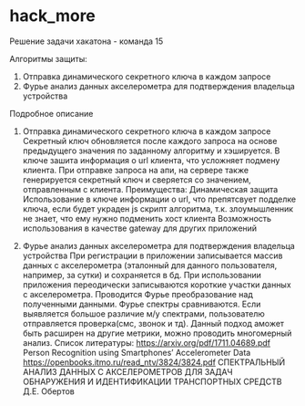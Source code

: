 # hack_more

Решение задачи хакатона - команда 15

Алгоритмы защиты:
1. Отправка динамического секретного ключа в каждом запросе
2. Фурье анализ данных акселерометра для подтверждения владельца устройства

Подробное описание
1. Отправка динамического секретного ключа в каждом запросе
Секретный ключ обновляется после каждого запроса на основе предыдущего значения по заданному алгоритму и хэшируется. В ключе зашита информация о url клиента, что усложняет подмену клиента. 
При отправке запроса на апи, на сервере также генерируется секретный ключ и сверяется со значением, отправленным с клиента.
Преимущества:
Динамическая защита
Использование в ключе информации о url, что препятсвует подделке ключа, если будет украден js скрипт алгоритма, т.к. злоумышленник не знает, что ему нужно подменить хост клиента
Возможность использования в качестве gateway для других приложений

2. Фурье анализ данных акселерометра для подтверждения владельца устройства
При регистрации в приложении записывается массив данных с акселерометра (эталонный для данного пользователя, например, за сутки) и сохраняется в бд. При использовании приложения переодически записываются короткие участки данных с акселерометра. Проводится Фурье преобразование над полученными данными. Фурье спектры сравниваются. Если выявляется большое различие м/у спектрами, пользователю отправляется проверка(смс, звонок и тд). Данный подход аможет быть расширен на другие метрики, можно проводить многомерный анализ.
Список литературы:
https://arxiv.org/pdf/1711.04689.pdf Person Recognition using Smartphones’ Accelerometer Data
https://openbooks.itmo.ru/read_ntv/3824/3824.pdf СПЕКТРАЛЬНЫЙ АНАЛИЗ ДАННЫХ С АКСЕЛЕРОМЕТРОВ ДЛЯ ЗАДАЧ ОБНАРУЖЕНИЯ И ИДЕНТИФИКАЦИИ ТРАНСПОРТНЫХ СРЕДСТВ Д.Е. Обертов
